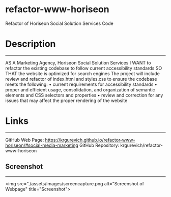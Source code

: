 # refactor-www-horiseon
Refactor of Horiseon Social Solution Services Code

# Description

***
AS A Marketing Agency, Horiseon Social Solution Services
I WANT to refactor the existing codebase to follow current accessibility standards
SO THAT the website is optimized for search engines
The project will include review and refactor of index.html and styles.css to ensure the codebase meets the following:
•	current requirements for accessibility standards
•	proper and efficient usage, consolidation, and organization of semantic elements and CSS selectors and properties
•	review and correction for any issues that may affect the proper rendering of the website

# Links

***
GitHub Web Page: https://krgurevich.github.io/refactor-www-horiseon/#social-media-marketing
GitHub Repository: krgurevich/refactor-www-horiseon

## Screenshot

***
<img src="./assets/images/screencapture.png alt="Screenshot of Webpage" title="Screenshot">
